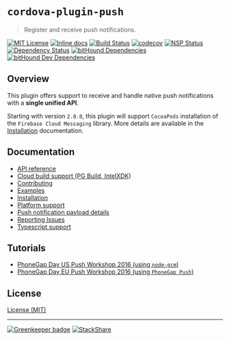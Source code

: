 # `cordova-plugin-push`

> Register and receive push notifications.

[![MIT License][license-image]][license-url] [![Inline docs][inch-ci-img]][inch-ci-url] [![Build Status][travis-badge]][travis-build-url] [![codecov][codecov-badge]][codecov-url] [![NSP Status][nsp-badge]][nsp-url]<br>  [![Dependency Status][dependencyci-badge]][dependencyci-url] [![bitHound Dependencies][bithound-dep-badge]][bithound-dep-url] [![bitHound Dev Dependencies][bithound-dev-dep-badge]][bithound-dev-dep-url]

## Overview

This plugin offers support to receive and handle native push notifications with a **single unified API**.

Starting with version `2.0.0`, this plugin will support `CocoaPods` installation of the `Firebase Cloud Messaging` library. More details are available in the [Installation](docs/INSTALLATION.md#cocoapods) documentation.

## Documentation

- [API reference](docs/API.md)
- [Cloud build support (PG Build, IntelXDK)](docs/PHONEGAP_BUILD.md)
- [Contributing](.github/CONTRIBUTING.md)
- [Examples](docs/EXAMPLES.md)
- [Installation](docs/INSTALLATION.md)
- [Platform support](docs/PLATFORM_SUPPORT.md)
- [Push notification payload details](docs/PAYLOAD.md)
- [Reporting Issues](docs/ISSUES.md)
- [Typescript support](docs/TYPESCRIPT.md)


## Tutorials

 - [PhoneGap Day US Push Workshop 2016 (using `node-gcm`)](http://macdonst.github.io/push-workshop/)
 - [PhoneGap Day EU Push Workshop 2016 (using `PhoneGap Push`)](http://macdonst.github.io/push-workshop-eu/)

## License

[License (MIT)](MIT-LICENSE)

 ---

 [![Greenkeeper badge][greenkeeper-badge]][greenkeeper-url] [![StackShare][stackshare-badge]][stackshare-url]

[bithound-dep-badge]: https://www.bithound.io/github/gregswindle/phonegap-plugin-push/badges/dependencies.svg
[bithound-dep-url]: https://www.bithound.io/github/gregswindle/phonegap-plugin-push/develop/dependencies/npm
[bithound-dev-dep-badge]: https://www.bithound.io/github/gregswindle/phonegap-plugin-push/badges/devDependencies.svg
[bithound-dev-dep-url]: https://www.bithound.io/github/gregswindle/phonegap-plugin-push/develop/dependencies/npm
[codecov-badge]: https://codecov.io/gh/gregswindle/phonegap-plugin-push/branch/develop/graph/badge.svg?style=flat-square
[codecov-url]: https://codecov.io/gh/gregswindle/phonegap-plugin-push
[dependencyci-badge]: https://dependencyci.com/github/gregswindle/phonegap-plugin-push/badge
[dependencyci-url]: https://dependencyci.com/github/gregswindle/phonegap-plugin-push
[greenkeeper-badge]: https://badges.greenkeeper.io/gregswindle/phonegap-plugin-push.svg
[greenkeeper-url]: https://greenkeeper.io/
[inch-ci-img]: http://inch-ci.org/github/gregswindle/phonegap-plugin-push.svg?branch=develop&style=flat-square
[inch-ci-url]: http://inch-ci.org/github/gregswindle/phonegap-plugin-push
[license-image]: https://img.shields.io/badge/License-MIT-blue.svg?style=flat-square
[license-url]: ./MIT-LICENSE
[nsp-badge]: https://nodesecurity.io/orgs/gregswindle/projects/d794e200-49c7-4ab0-968e-7a4ad6cd3552/badge
[nsp-url]: https://nodesecurity.io/orgs/gregswindle/projects/d794e200-49c7-4ab0-968e-7a4ad6cd3552
[stackshare-badge]: https://img.shields.io/badge/tech-stack-0690fa.svg?style=flat
[stackshare-url]: https://stackshare.io/gregswindle/phonegap-plugin-push
[travis-badge]: https://travis-ci.org/gregswindle/phonegap-plugin-push.svg?branch=develop
[travis-build-url]: https://travis-ci.org/gregswindle/phonegap-plugin-push
